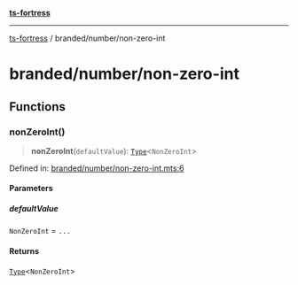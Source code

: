 [**ts-fortress**](../../README.md)

---

[ts-fortress](../../README.md) / branded/number/non-zero-int

# branded/number/non-zero-int

## Functions

### nonZeroInt()

> **nonZeroInt**(`defaultValue`): [`Type`](../../type.md#type)\<`NonZeroInt`\>

Defined in: [branded/number/non-zero-int.mts:6](https://github.com/noshiro-pf/ts-fortress/blob/main/src/branded/number/non-zero-int.mts#L6)

#### Parameters

##### defaultValue

`NonZeroInt` = `...`

#### Returns

[`Type`](../../type.md#type)\<`NonZeroInt`\>
